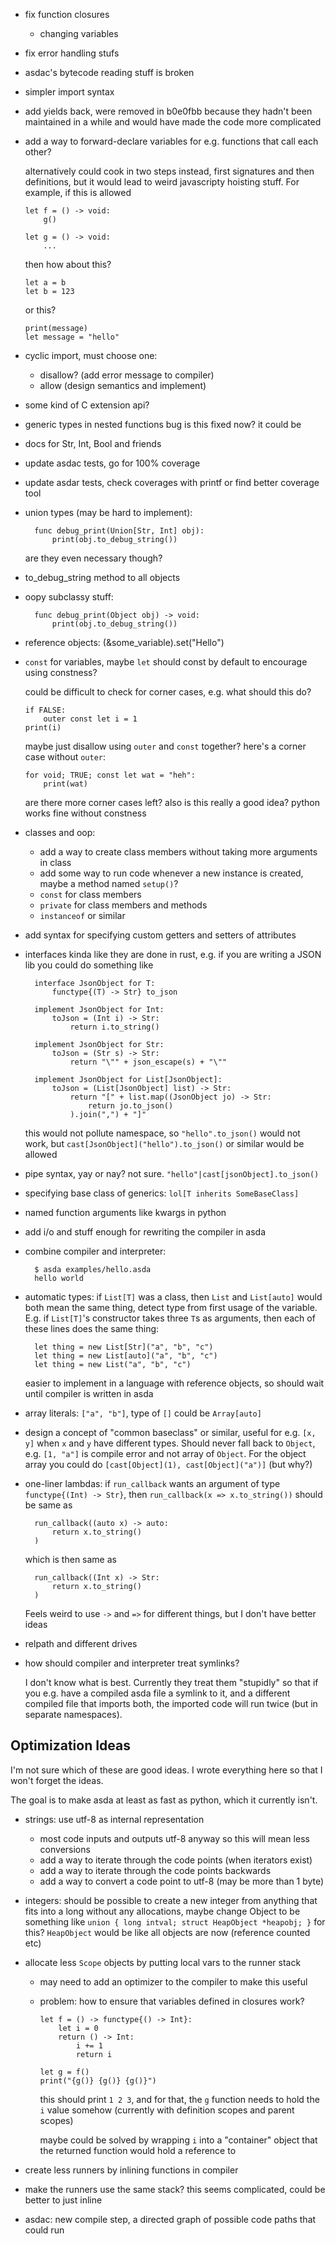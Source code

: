 - fix function closures
    - changing variables
- fix error handling stufs
- asdac's bytecode reading stuff is broken
- simpler import syntax
- add yields back, were removed in b0e0fbb because they hadn't been
  maintained in a while and would have made the code more complicated
- add a way to forward-declare variables for e.g. functions that call each other?

    alternatively could cook in two steps instead, first signatures and then definitions,
    but it would lead to weird javascripty hoisting stuff.
    For example, if this is allowed

    ```
    let f = () -> void:
        g()

    let g = () -> void:
        ...
    ```

    then how about this?

    ```
    let a = b
    let b = 123
    ```

    or this?

    ```
    print(message)
    let message = "hello"
    ```

- cyclic import, must choose one:
    - disallow? (add error message to compiler)
    - allow (design semantics and implement)
- some kind of C extension api?
- generic types in nested functions bug
    is this fixed now? it could be
- docs for Str, Int, Bool and friends
- update asdac tests, go for 100% coverage
- update asdar tests, check coverages with printf or find better coverage tool
- union types (may be hard to implement):

        func debug_print(Union[Str, Int] obj):
            print(obj.to_debug_string())

    are they even necessary though?

- to_debug_string method to all objects
- oopy subclassy stuff:

        func debug_print(Object obj) -> void:
            print(obj.to_debug_string())

- reference objects: (&some_variable).set("Hello")
- `const` for variables, maybe `let` should const by default to encourage using constness?

    could be difficult to check for corner cases, e.g. what should this do?

    ```
    if FALSE:
        outer const let i = 1
    print(i)
    ```

    maybe just disallow using `outer` and `const` together?
    here's a corner case without `outer`:

    ```
    for void; TRUE; const let wat = "heh":
        print(wat)
    ```

    are there more corner cases left?
    also is this really a good idea? python works fine without constness

- classes and oop:
    - add a way to create class members without taking more arguments in class
    - add some way to run code whenever a new instance is created, maybe a method named `setup()`?
    - `const` for class members
    - `private` for class members and methods
    - `instanceof` or similar
- add syntax for specifying custom getters and setters of attributes
- interfaces kinda like they are done in rust, e.g. if you are writing a
  JSON lib you could do something like

        interface JsonObject for T:
            functype{(T) -> Str} to_json

        implement JsonObject for Int:
            toJson = (Int i) -> Str:
                return i.to_string()

        implement JsonObject for Str:
            toJson = (Str s) -> Str:
                return "\"" + json_escape(s) + "\""

        implement JsonObject for List[JsonObject]:
            toJson = (List[JsonObject] list) -> Str:
                return "[" + list.map((JsonObject jo) -> Str:
                    return jo.to_json()
                ).join(",") + "]"

    this would not pollute namespace, so `"hello".to_json()` would not
    work, but `cast[JsonObject]("hello").to_json()` or similar would be
    allowed

- pipe syntax, yay or nay? not sure. `"hello"|cast[jsonObject].to_json()`
- specifying base class of generics: `lol[T inherits SomeBaseClass]`
- named function arguments like kwargs in python
- add i/o and stuff enough for rewriting the compiler in asda
- combine compiler and interpreter:

        $ asda examples/hello.asda
        hello world

- automatic types: if `List[T]` was a class, then `List` and
  `List[auto]` would both mean the same thing, detect type from first
  usage of the variable. E.g. if `List[T]`'s constructor takes three
  `T`s as arguments, then each of these lines does the same thing:

        let thing = new List[Str]("a", "b", "c")
        let thing = new List[auto]("a", "b", "c")
        let thing = new List("a", "b", "c")

    easier to implement in a language with reference objects, so should
    wait until compiler is written in asda

- array literals: `["a", "b"]`, type of `[]` could be `Array[auto]`

- design a concept of "common baseclass" or similar, useful for e.g.
  `[x, y]` when `x` and `y` have different types. Should never fall back
  to `Object`, e.g. `[1, "a"]` is compile error and not array of
  `Object`. For the object array you could do
  `[cast[Object](1), cast[Object]("a")]` (but why?)

- one-liner lambdas: if `run_callback` wants an argument of type
  `functype{(Int) -> Str}`, then `run_callback(x => x.to_string())`
  should be same as

        run_callback((auto x) -> auto:
            return x.to_string()
        )

    which is then same as

        run_callback((Int x) -> Str:
            return x.to_string()
        )

    Feels weird to use `->` and `=>` for different things, but I don't
    have better ideas

- relpath and different drives
- how should compiler and interpreter treat symlinks?

    I don't know what is best. Currently they treat them "stupidly" so
    that if you e.g. have a compiled asda file a symlink to it, and a
    different compiled file that imports both, the imported code will
    run twice (but in separate namespaces).


## Optimization Ideas

I'm not sure which of these are good ideas. I wrote everything here so
that I won't forget the ideas.

The goal is to make asda at least as fast as python, which it currently
isn't.

- strings: use utf-8 as internal representation
    - most code inputs and outputs utf-8 anyway so this will mean less conversions
    - add a way to iterate through the code points (when iterators exist)
    - add a way to iterate through the code points backwards
    - add a way to convert a code point to utf-8 (may be more than 1 byte)

- integers: should be possible to create a new integer from anything
  that fits into a long without any allocations, maybe change Object to
  be something like `union { long intval; struct HeapObject *heapobj; }`
  for this? `HeapObject` would be like all objects are now (reference
  counted etc)

- allocate less `Scope` objects by putting local vars to the runner stack
    - may need to add an optimizer to the compiler to make this useful
    - problem: how to ensure that variables defined in closures work?

        ```
        let f = () -> functype{() -> Int}:
            let i = 0
            return () -> Int:
                i += 1
                return i

        let g = f()
        print("{g()} {g()} {g()}")
        ```

        this should print `1 2 3`, and for that, the `g` function needs
        to hold the `i` value somehow (currently with definition scopes
        and parent scopes)

        maybe could be solved by wrapping `i` into a "container" object
        that the returned function would hold a reference to

- create less runners by inlining functions in compiler
- make the runners use the same stack? this seems complicated, could be
  better to just inline
- asdac: new compile step, a directed graph of possible code
  paths that could run
